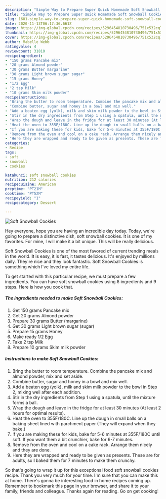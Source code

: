 ```yaml
---
description: "Simple Way to Prepare Super Quick Homemade Soft Snowball Cookies"
title: "Simple Way to Prepare Super Quick Homemade Soft Snowball Cookies"
slug: 1681-simple-way-to-prepare-super-quick-homemade-soft-snowball-cookies
date: 2020-11-13T06:17:36.661Z
image: https://img-global.cpcdn.com/recipes/5296454810730496/751x532cq70/soft-snowball-cookies-recipe-main-photo.jpg
thumbnail: https://img-global.cpcdn.com/recipes/5296454810730496/751x532cq70/soft-snowball-cookies-recipe-main-photo.jpg
cover: https://img-global.cpcdn.com/recipes/5296454810730496/751x532cq70/soft-snowball-cookies-recipe-main-photo.jpg
author: Mabelle Webb
ratingvalue: 4
reviewcount: 31810
recipeingredient:
- "150 grams Pancake mix"
- "20 grams Almond powder"
- "30 grams Butter margarine"
- "30 grams Light brown sugar sugar"
- "15 grams Honey"
- "1/2 Egg"
- "2 tsp Milk"
- "10 grams Skim milk powder"
recipeinstructions:
- "Bring the butter to room temperature. Combine the pancake mix and almond powder, mix and set aside."
- "Combine butter, sugar and honey in a bowl and mix well."
- "Add a beaten egg (yolk), milk and skim milk powder to the bowl in Step 2, mixing well after each addition."
- "Stir in the dry ingredients from Step 1 using a spatula, until the mixture forms a ball."
- "Wrap the dough and leave in the fridge for at least 30 minutes (At least 2 hours for optimal results)."
- "Heat the oven to 355F/180C. Line up the dough in small balls on a baking sheet lined with parchment paper (They will expand when they bake.)"
- "If you are making these for kids, bake for 5-6 minutes at 355F/180C until soft. If you want them a bit crunchier, bake for 6-7 minutes."
- "Remove from the oven and cool on a cake rack. Arrange them nicely and they are done."
- "Here they are wrapped and ready to be given as presents. These are for adults, so I baked them for 7 minutes to make them crunchy."
categories:
- Recipe
tags:
- soft
- snowball
- cookies

katakunci: soft snowball cookies 
nutrition: 212 calories
recipecuisine: American
preptime: "PT21M"
cooktime: "PT52M"
recipeyield: "1"
recipecategory: Dessert

---
```



![Soft Snowball Cookies](https://img-global.cpcdn.com/recipes/5296454810730496/751x532cq70/soft-snowball-cookies-recipe-main-photo.jpg)

Hey everyone, hope you are having an incredible day today. Today, we're going to prepare a distinctive dish, soft snowball cookies. It is one of my favorites. For mine, I will make it a bit unique. This will be really delicious.

Soft Snowball Cookies is one of the most favored of current trending meals in the world. It is easy, it is fast, it tastes delicious. It's enjoyed by millions daily. They're nice and they look fantastic. Soft Snowball Cookies is something which I've loved my entire life.




To get started with this particular recipe, we must prepare a few ingredients. You can have soft snowball cookies using 8 ingredients and 9 steps. Here is how you cook that.

<!--inarticleads1-->

##### The ingredients needed to make Soft Snowball Cookies:

1. Get 150 grams Pancake mix
1. Get 20 grams Almond powder
1. Prepare 30 grams Butter (margarine)
1. Get 30 grams Light brown sugar (sugar)
1. Prepare 15 grams Honey
1. Make ready 1/2 Egg
1. Take 2 tsp Milk
1. Prepare 10 grams Skim milk powder




<!--inarticleads2-->

##### Instructions to make Soft Snowball Cookies:

1. Bring the butter to room temperature. Combine the pancake mix and almond powder, mix and set aside.
1. Combine butter, sugar and honey in a bowl and mix well.
1. Add a beaten egg (yolk), milk and skim milk powder to the bowl in Step 2, mixing well after each addition.
1. Stir in the dry ingredients from Step 1 using a spatula, until the mixture forms a ball.
1. Wrap the dough and leave in the fridge for at least 30 minutes (At least 2 hours for optimal results).
1. Heat the oven to 355F/180C. Line up the dough in small balls on a baking sheet lined with parchment paper (They will expand when they bake.)
1. If you are making these for kids, bake for 5-6 minutes at 355F/180C until soft. If you want them a bit crunchier, bake for 6-7 minutes.
1. Remove from the oven and cool on a cake rack. Arrange them nicely and they are done.
1. Here they are wrapped and ready to be given as presents. These are for adults, so I baked them for 7 minutes to make them crunchy.




So that's going to wrap it up for this exceptional food soft snowball cookies recipe. Thank you very much for your time. I'm sure that you can make this at home. There's gonna be interesting food in home recipes coming up. Remember to bookmark this page in your browser, and share it to your family, friends and colleague. Thanks again for reading. Go on get cooking!
